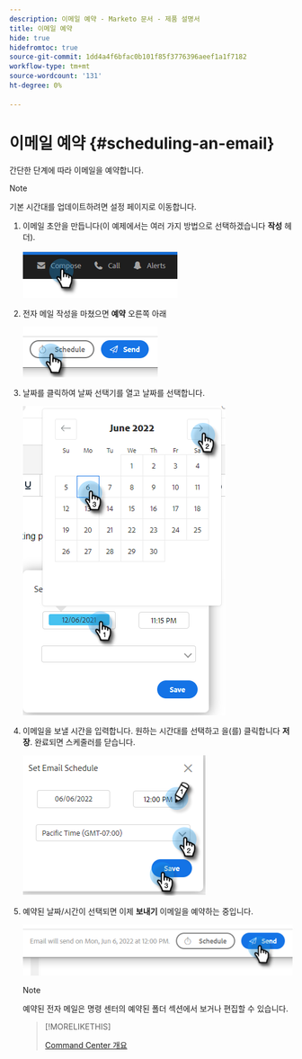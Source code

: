 ```yaml
---
description: 이메일 예약 - Marketo 문서 - 제품 설명서
title: 이메일 예약
hide: true
hidefromtoc: true
source-git-commit: 1dd4a4f6bfac0b101f85f3776396aeef1a1f7182
workflow-type: tm+mt
source-wordcount: '131'
ht-degree: 0%

---
```


# 이메일 예약 {#scheduling-an-email}

간단한 단계에 따라 이메일을 예약합니다.

>[!NOTE]
>
>기본 시간대를 업데이트하려면 설정 페이지로 이동합니다.

1. 이메일 초안을 만듭니다(이 예제에서는 여러 가지 방법으로 선택하겠습니다 **작성** 헤더).

   ![](assets/scheduling-an-email-1.png)

1. 전자 메일 작성을 마쳤으면 **예약** 오른쪽 아래

   ![](assets/scheduling-an-email-2.png)

1. 날짜를 클릭하여 날짜 선택기를 열고 날짜를 선택합니다.

   ![](assets/scheduling-an-email-3.png)

1. 이메일을 보낼 시간을 입력합니다. 원하는 시간대를 선택하고 을(를) 클릭합니다 **저장**. 완료되면 스케줄러를 닫습니다.

   ![](assets/scheduling-an-email-4.png)

1. 예약된 날짜/시간이 선택되면 이제 **보내기** 이메일을 예약하는 중입니다.

   ![](assets/scheduling-an-email-5.png)

   >[!NOTE]
   >
   >예약된 전자 메일은 명령 센터의 예약된 폴더 섹션에서 보거나 편집할 수 있습니다.

   >[!MORELIKETHIS]
   >
   >[Command Center 개요](/help/marketo/product-docs/marketo-sales-insight/actions/email/command-center/command-center-overview.md)
